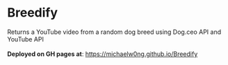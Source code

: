 # Breedify
Returns a YouTube video from a random dog breed using Dog.ceo API and YouTube API <br/>
<br/>
**Deployed on GH pages at**: https://michaelw0ng.github.io/Breedify
<br/>
<br/>


